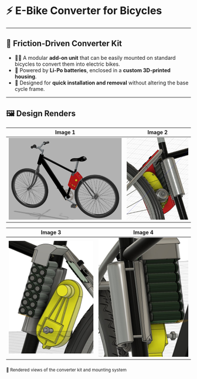 # ⚡ E-Bike Converter for Bicycles

---

## 🔧 Friction-Driven Converter Kit

- 🚴‍♂️ A modular **add-on unit** that can be easily mounted on standard bicycles to convert them into electric bikes.
- 🔋 Powered by **Li-Po batteries**, enclosed in a **custom 3D-printed housing**.
- 🧩 Designed for **quick installation and removal** without altering the base cycle frame.

---

## 🖼️ Design Renders

| Image 1 | Image 2 |
|---------|---------|
| ![Render Image 1](/E_Bicycleconverter/images/bik1.jpg) | ![Render Image 2](/E_Bicycleconverter/images/bik2.jpg) |

| Image 3 | Image 4 |
|---------|---------|
| ![Render Image 3](/E_Bicycleconverter/images/bik3.jpg) | ![Render Image 4](/E_Bicycleconverter/images/bik4.jpg) |

<sub>📸 Rendered views of the converter kit and mounting system</sub>
